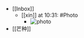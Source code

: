 - [[Inbox]]
    - [[xin]] at 10:31: #Photo
        - ![photo](https://firebasestorage.googleapis.com/v0/b/firescript-577a2.appspot.com/o/imgs%2Fapp%2Fxinyiheng%2FmicxsEvXc?alt=media&token=6bbedfb6-46e6-4d03-bf62-b4851a14f6e1)
- [[芒种]]
